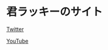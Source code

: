 <body background=“https://moto-neta.com/wp/wp-content/uploads/a994caf9b51079c709152120d047c86c-718x588.jpg.webp”>

<h1>君ラッキーのサイト</h1>
<a href="https://twitter.com/kimirraki/">Twitter</a>
<p><a href="https://www.youtube.com/@takioko/">YouTube</a></p>
